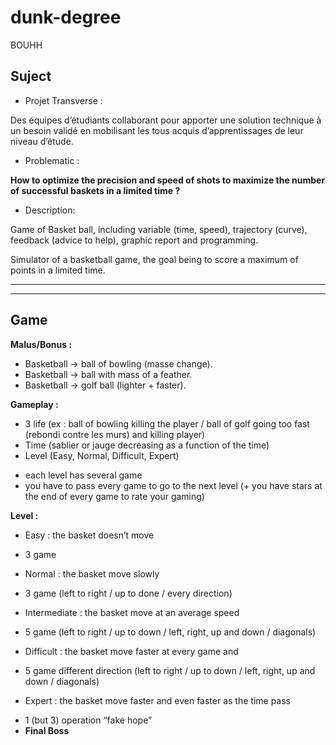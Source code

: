 # dunk-degree

BOUHH

## Suject

* Projet Transverse :

Des équipes d’étudiants collaborant pour apporter une solution
technique à un besoin validé en mobilisant les tous acquis
d’apprentissages de leur niveau d’étude. 



* Problematic :

**How to optimize the precision and speed of shots to maximize the number of successful baskets in a limited time ?**




* Description:

Game of Basket ball, including variable (time, speed), trajectory (curve), feedback (advice to help), graphic report and programming.

Simulator of a basketball game, the goal being to score a maximum of points in a limited time. 

___________
___________

## Game

**Malus/Bonus :** 

- Basketball → ball of bowling (masse change).
- Basketball → ball with mass of a feather.
- Basketball → golf ball (lighter + faster).

**Gameplay :**

- 3 life (ex : ball of bowling killing the player / ball of golf going too fast (rebondi contre les murs) and killing player)
- Time (sablier or jauge decreasing as a function of the time)
- Level (Easy, Normal, Difficult, Expert) 
+ each level has several game
+ you have to pass every game to go to the next level
(+ you have stars at the end of every game to rate your gaming)

**Level :**

- Easy : the basket doesn’t move 
+ 3 game
- Normal : the basket move slowly 
+ 3 game (left to right / up to done / every direction)
- Intermediate : the basket move at an average speed
+ 5 game (left to right / up to down / left, right, up and down / diagonals)
- Difficult : the basket move faster at every game and
+ 5 game different direction (left to right / up to down / left, right, up and down / diagonals)
- Expert : the basket move faster and even faster as the time pass 
+ 1 (but 3) operation “fake hope”
+ **Final Boss**

